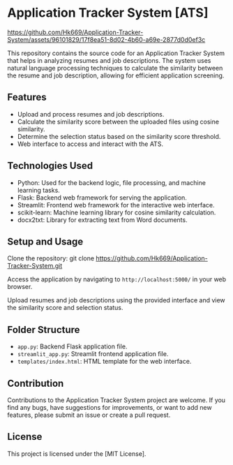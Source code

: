 # Application Tracker System [ATS]


https://github.com/Hk669/Application-Tracker-System/assets/96101829/17f8ea51-8d02-4b60-a69e-2877d0d0ef3c



This repository contains the source code for an Application Tracker System that helps in analyzing resumes and job descriptions. The system uses natural language processing techniques to calculate the similarity between the resume and job description, allowing for efficient application screening.

## Features

- Upload and process resumes and job descriptions.
- Calculate the similarity score between the uploaded files using cosine similarity.
- Determine the selection status based on the similarity score threshold.
- Web interface to access and interact with the ATS.

## Technologies Used

- Python: Used for the backend logic, file processing, and machine learning tasks.
- Flask: Backend web framework for serving the application.
- Streamlit: Frontend web framework for the interactive web interface.
- scikit-learn: Machine learning library for cosine similarity calculation.
- docx2txt: Library for extracting text from Word documents.

## Setup and Usage

Clone the repository:  git clone https://github.com/Hk669/Application-Tracker-System.git

Access the application by navigating to `http://localhost:5000/` in your web browser.

Upload resumes and job descriptions using the provided interface and view the similarity score and selection status.

## Folder Structure

- `app.py`: Backend Flask application file.
- `streamlit_app.py`: Streamlit frontend application file.
- `templates/index.html`: HTML template for the web interface.
  
## Contribution

Contributions to the Application Tracker System project are welcome. If you find any bugs, have suggestions for improvements, or want to add new features, please submit an issue or create a pull request.

## License

This project is licensed under the [MIT License].

